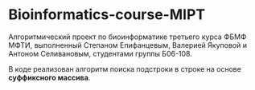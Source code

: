 # Bioinformatics-course-MIPT
Алгоритмический проект по биоинформатике третьего курса ФБМФ МФТИ, выполненный Степаном Епифанцевым, Валерией Якуповой и Антоном Селивановым, студентами группы Б06-108.

В коде реализован алгоритм поиска подстроки в строке на основе **суффиксного массива**. 
